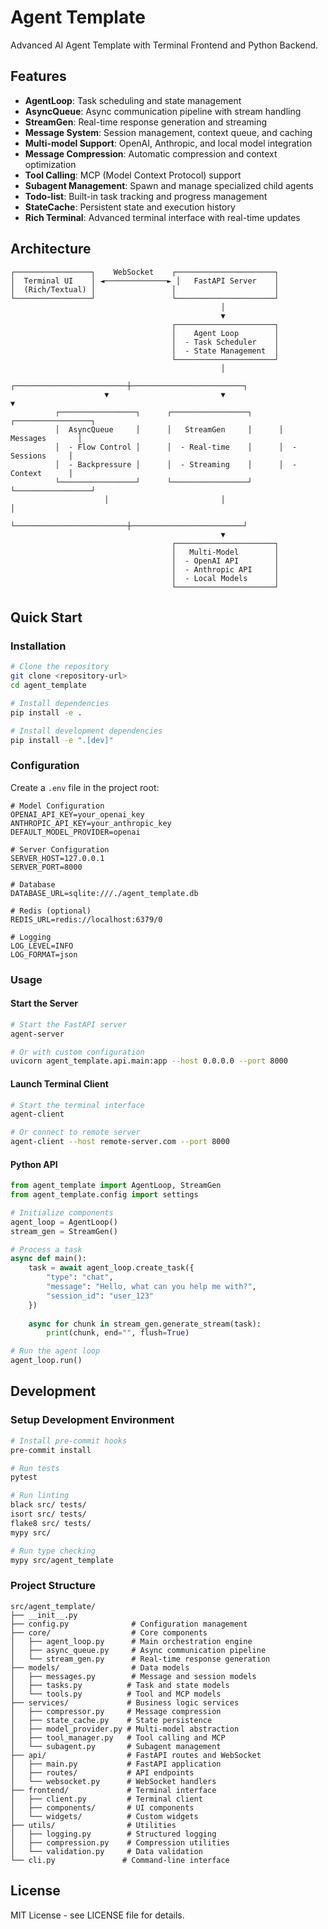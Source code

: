# Agent Template

Advanced AI Agent Template with Terminal Frontend and Python Backend.

## Features

- **AgentLoop**: Task scheduling and state management
- **AsyncQueue**: Async communication pipeline with stream handling
- **StreamGen**: Real-time response generation and streaming
- **Message System**: Session management, context queue, and caching
- **Multi-model Support**: OpenAI, Anthropic, and local model integration
- **Message Compression**: Automatic compression and context optimization
- **Tool Calling**: MCP (Model Context Protocol) support
- **Subagent Management**: Spawn and manage specialized child agents
- **Todo-list**: Built-in task tracking and progress management
- **StateCache**: Persistent state and execution history
- **Rich Terminal**: Advanced terminal interface with real-time updates

## Architecture

```
┌─────────────────┐    WebSocket    ┌──────────────────────┐
│  Terminal UI    │ ◄──────────────► │   FastAPI Server    │
│  (Rich/Textual) │                 │                      │
└─────────────────┘                 └──────────────────────┘
                                               │
                                               ▼
                                    ┌──────────────────────┐
                                    │    Agent Loop        │
                                    │  - Task Scheduler    │
                                    │  - State Management  │
                                    └──────────────────────┘
                                               │
                     ┌─────────────────────────┼─────────────────────────┐
                     ▼                         ▼                         ▼
          ┌─────────────────┐      ┌─────────────────┐      ┌─────────────────┐
          │  AsyncQueue     │      │   StreamGen     │      │  Messages       │
          │  - Flow Control │      │  - Real-time    │      │  - Sessions     │
          │  - Backpressure │      │  - Streaming    │      │  - Context      │
          └─────────────────┘      └─────────────────┘      └─────────────────┘
                     │                         │                         │
                     └─────────────────────────┼─────────────────────────┘
                                               ▼
                                    ┌──────────────────────┐
                                    │   Multi-Model        │
                                    │  - OpenAI API        │
                                    │  - Anthropic API     │
                                    │  - Local Models      │
                                    └──────────────────────┘
```

## Quick Start

### Installation

```bash
# Clone the repository
git clone <repository-url>
cd agent_template

# Install dependencies
pip install -e .

# Install development dependencies
pip install -e ".[dev]"
```

### Configuration

Create a `.env` file in the project root:

```env
# Model Configuration
OPENAI_API_KEY=your_openai_key
ANTHROPIC_API_KEY=your_anthropic_key
DEFAULT_MODEL_PROVIDER=openai

# Server Configuration
SERVER_HOST=127.0.0.1
SERVER_PORT=8000

# Database
DATABASE_URL=sqlite:///./agent_template.db

# Redis (optional)
REDIS_URL=redis://localhost:6379/0

# Logging
LOG_LEVEL=INFO
LOG_FORMAT=json
```

### Usage

#### Start the Server

```bash
# Start the FastAPI server
agent-server

# Or with custom configuration
uvicorn agent_template.api.main:app --host 0.0.0.0 --port 8000
```

#### Launch Terminal Client

```bash
# Start the terminal interface
agent-client

# Or connect to remote server
agent-client --host remote-server.com --port 8000
```

#### Python API

```python
from agent_template import AgentLoop, StreamGen
from agent_template.config import settings

# Initialize components
agent_loop = AgentLoop()
stream_gen = StreamGen()

# Process a task
async def main():
    task = await agent_loop.create_task({
        "type": "chat",
        "message": "Hello, what can you help me with?",
        "session_id": "user_123"
    })
    
    async for chunk in stream_gen.generate_stream(task):
        print(chunk, end="", flush=True)

# Run the agent loop
agent_loop.run()
```

## Development

### Setup Development Environment

```bash
# Install pre-commit hooks
pre-commit install

# Run tests
pytest

# Run linting
black src/ tests/
isort src/ tests/
flake8 src/ tests/
mypy src/

# Run type checking
mypy src/agent_template
```

### Project Structure

```
src/agent_template/
├── __init__.py
├── config.py              # Configuration management
├── core/                  # Core components
│   ├── agent_loop.py      # Main orchestration engine
│   ├── async_queue.py     # Async communication pipeline
│   └── stream_gen.py      # Real-time response generation
├── models/                # Data models
│   ├── messages.py        # Message and session models
│   ├── tasks.py          # Task and state models
│   └── tools.py          # Tool and MCP models
├── services/             # Business logic services
│   ├── compressor.py     # Message compression
│   ├── state_cache.py    # State persistence
│   ├── model_provider.py # Multi-model abstraction
│   ├── tool_manager.py   # Tool calling and MCP
│   └── subagent.py       # Subagent management
├── api/                  # FastAPI routes and WebSocket
│   ├── main.py           # FastAPI application
│   ├── routes/           # API endpoints
│   └── websocket.py      # WebSocket handlers
├── frontend/             # Terminal interface
│   ├── client.py         # Terminal client
│   ├── components/       # UI components
│   └── widgets/          # Custom widgets
├── utils/                # Utilities
│   ├── logging.py        # Structured logging
│   ├── compression.py    # Compression utilities
│   └── validation.py     # Data validation
└── cli.py               # Command-line interface
```

## License

MIT License - see LICENSE file for details.